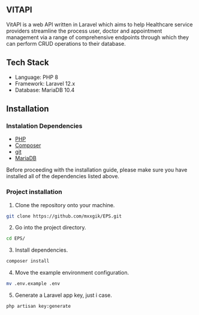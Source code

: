 ## VITAPI
VitAPI is a web API written in Laravel which aims to help Healthcare service providers streamline the process user, doctor and appointment management via a range of comprehensive endpoints through which they can perform CRUD operations to their database.

## Tech Stack
- Language: PHP 8
- Framework: Laravel 12.x
- Database: MariaDB 10.4

## Installation

### Instalation Dependencies

- [PHP](https://www.php.net/manual/en/install.php)
- [Composer](https://getcomposer.org/download/)
- [git](https://git-scm.com/book/en/v2/Getting-Started-Installing-Git) 
- [MariaDB](https://mariadb.org/download/)

Before proceeding with the installation guide, please make sure you have installed all of the dependencies listed above.

### Project installation

1) Clone the repository onto your machine.
``` bash
git clone https://github.com/mxxgik/EPS.git
```

2) Go into the project directory.
``` bash
cd EPS/
```

3) Install dependencies.
```bash
composer install
```

4) Move the example environment configuration.
```bash
mv .env.example .env
```
5) Generate a Laravel app key, just i case.
```bash
php artisan key:generate
```
